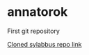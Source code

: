 # annatorok

First git repository

[Cloned sylabbus repo link](https://github.com/greenfox-velox/annatorok)
